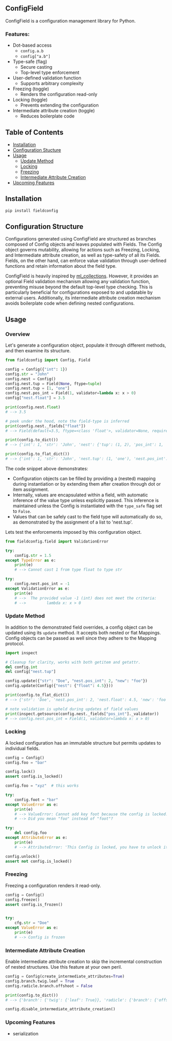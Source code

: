 ## ConfigField
ConfigField is a configuration management library for Python.

### **Features:**
- Dot-based access
  - `config.a.b`
  - `config["a.b"]`
- Type-safe (flag)
  - Secure casting
  - Top-level type enforcement
- User-defined validation function
  - Supports arbitrary complexity
- Freezing (toggle)
  - Renders the configuration read-only
- Locking (toggle)
  - Prevents extending the configuration
- Intermediate attribute creation (toggle)
  - Reduces boilerplate code


## Table of Contents

- [Installation](#installation)
- [Configuration Stucture](#configuration-structure)
- [Usage](#usage)
  - [Update Method](#update-method)
  - [Locking](#locking)
  - [Freezing](#freezing)
  - [Intermediate Attribute Creation](#intermediate-attribute-creation)
- [Upcoming Features](#upcoming-features)

<a id="installation"></a>
## Installation
```python
pip install fieldconfig
```

<a id="configuration-structure"></a>
## Configuration Structure
Configurations generated using ConfigField are structured as branches composed of Config objects and leaves populated with Fields. The Config object governs mutability, allowing for actions such as Freezing, Locking, and Intermediate attribute creation, as well as type-safety of all its Fields. Fields, on the other hand, can enforce value validation through user-defined functions and retain information about the field type.

ConfigField is heavily inspired by [ml_collections](https://github.com/google/ml_collections). However, it provides an optional Field validation mechanism allowing any validation function, preventing misuse beyond the default top-level type checking. This is particularly beneficial for configurations exposed to and updatable by external users. Additionally, its intermediate attribute creation mechanism avoids boilerplate code when defining nested configurations.

<a id="usage"></a>
## Usage
### Overview
Let's generate a configuration object, populate it through different methods, and then examine its structure.
```python
from fieldconfig import Config, Field

config = Config({"int": 1})
config.str = "John"
config.nest = Config()
config.nest.tup = Field(None, ftype=tuple)
config.nest.tup = [1, "one"]
config.nest.pos_int = Field(1, validator=lambda x: x > 0)
config["nest.float"] = 3.5

print(config.nest.float)
# --> 3.5

# peek under the hood, note the field-type is inferred
print(config.nest._fields["float"])
# --> Field(default=3.5, ftype=<class 'float'>, validator=None, required=False)

print(config.to_dict())
# --> {'int': 1, 'str': 'John', 'nest': {'tup': (1, 2), 'pos_int': 1, 'float': 3.5}}

print(config.to_flat_dict())
# --> {'int': 1, 'str': 'John', 'nest.tup': (1, 'one'), 'nest.pos_int': 1, 'nest.float': 3.5}
```

The code snippet above demonstrates:
- Configuration objects can be filled by providing a (nested) mapping during instantiation or by extending them after creation through dot or item assignment. 
- Internally, values are encapsulated within a field, with automatic inference of the value type unless explicitly passed. This inference is maintained unless the Config is instantiated with the `type_safe` flag set to `False`.
- Values that can be safely cast to the field type will automatically do so, as demonstrated by the assignment of a list to 'nest.tup'.

Lets test the enforcements imposed by this configuration object.
```python
from fieldconfig.field import ValidationError

try:
    config.str = 1.5
except TypeError as e:
    print(e)  
    # --> Cannot cast 1 from type float to type str

try:
    config.nest.pos_int = -1
except ValidationError as e:
    print(e)  
    # -->  The provided value -1 (int) does not meet the criteria: 
    # -->         lambda x: x > 0
```
<a id="update-method"></a>
### Update Method
In addition to the demonstrated field overrides, a config object can be updated using its `update` method. It accepts both nested or flat Mappings. Config objects can be passed as well since they adhere to the Mapping protocol.

```python
import inspect

# Cleanup for clarity, works with both getitem and getattr.
del config.int
del config["nest.tup"]

config.update({"str": "Doe", "nest.pos_int": 2, "new": "foo"})
config.update(Config({"nest": {"float": 4.5}}))

print(config.to_flat_dict())
# --> {'str': 'Doe', 'nest.pos_int': 2, 'nest.float': 4.5, 'new': 'foo'}

# note validation is upheld during updates of field values
print(inspect.getsource(config.nest._fields["pos_int"]._validator))
# --> config.nest.pos_int = Field(1, validator=lambda x: x > 0)
```
<a id="locking"></a>
### Locking
A locked configuration has an immutable structure but permits updates to individual fields.
```python
config = Config()
config.foo = "bar"

config.lock()
assert config.is_locked()

config.foo = "xyz"  # this works

try:
    config.foot = "bar"
except ValueError as e:
    print(e)
    # --> ValueError: Cannot add key foot because the config is locked.
    # --> Did you mean "foo" instead of "foot"?

try:
    del config.foo
except AttributeError as e:
    print(e)
    # --> AttributeError: 'This Config is locked, you have to unlock it before trying to delete a field.'

config.unlock()
assert not config.is_locked()
```
<a id="freezing"></a>
### Freezing
Freezing a configuration renders it read-only. 
```python
config = Config()
config.freeze()
assert config.is_frozen()


try:
    cfg.str = "Doe"
except ValueError as e:
    print(e)  
    # --> Config is frozen
```
<a id="intermediate-attribute-creation"></a>
### Intermediate Attribute Creation
Enable intermediate attribute creation to skip the incremental construction of nested structures. Use this feature at your own peril.
```python
config = Config(create_intermediate_attributes=True)
config.branch.twig.leaf = True
config.radicle.branch.offshoot = False

print(config.to_dict())
# --> {'branch': {'twig': {'leaf': True}}, 'radicle': {'branch': {'offshoot': False}}}

config.disable_intermediate_attribute_creation()
```
<a id="upcoming features"></a>
### Upcoming Features
- serialization 